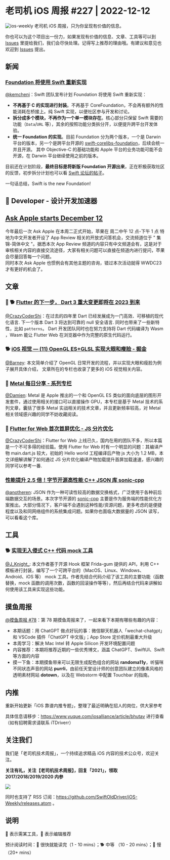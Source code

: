# 老司机 iOS 周报 #227 | 2022-12-12

![ios-weekly](https://github.com/SwiftOldDriver/iOS-Weekly/blob/master/assets/ios-weekly.png?raw=true)
老司机 iOS 周报，只为你呈现有价值的信息。

你也可以为这个项目出一份力，如果发现有价值的信息、文章、工具等可以到 [Issues](https://github.com/SwiftOldDriver/iOS-Weekly/issues) 里提给我们，我们会尽快处理。记得写上推荐的理由哦。有建议和意见也欢迎到 [Issues](https://github.com/SwiftOldDriver/iOS-Weekly/issues) 提出。

## 新闻

### [Foundation 将使用 Swift 重新实现](https://www.swift.org/blog/future-of-foundation/)

[@kemchenj](https://kemchenj.github.io/)：Swift 团队宣布计划 Foundation 将使用 Swift 重新实现：

- **不再基于 C 的实现进行封装**。不再基于 CoreFoundation，不会再有额外的性能消耗在桥接上。纯 Swift 实现，以便社区参与开发和讨论。
- **拆分成多个模块，不再作为一个单一模块存在**。核心部分只保留 Swift 需要的功能（`Data`/`URL` 等），其余的按照功能分类拆分开，以便提升跨平台开发体验。
- **统一 Foundation 的实现**。目前 Foundation 分为两个版本，一个是 Darwin 平台的版本，另一个是跨平台开源的 [swift-corelibs-foundation](https://github.com/apple/swift-corelibs-foundation)，后续会统一并且开源。
    其中 Objective-C 的基础功能和 Apple 平台的业务功能可能不会开源，在 Darwin 平台继续使用之前的版本。

目前还在计划阶段，**最终目标是将新版 Foundation 开源出来**，正在积极获取社区的反馈，初步拆分计划也可以看 [Swift 论坛的帖子](https://forums.swift.org/t/what-s-next-for-foundation/61939)。

一句话总结，Swift is the new Foundation!

##  Developer - 设计开发加速器

## [Ask Apple starts December 12](https://developer.apple.com/events/ask-apple/)

今年最后一次 Ask Apple 在本周二正式开始，苹果在 周二中午 12 点-下午 1 点 特地为中文开发者开设了 App Review 相关的开放式问答机会，交流频道位于 " 集锦-简体中文 "。据悉本次 App Review 频道的内容只有中文频道会有，这是对于审核相关内容的直接交流途径，大家有相关问题可以直接在频道内进行提问，苹果会尽量回答每一个问题。  
同时本次 Ask Apple 也惯例会有其他主题的咨询，错过本次活动就得 WWDC23 才有更好的机会了。

## 文章

### 🌟 🐕 [Flutter 的下一步， Dart 3 重大变更即将在 2023 到来](https://mp.weixin.qq.com/s/L4yMoTlAcVcBV58OdBIo8w)

[@CrazyCoderShi](https://github.com/CrazyCoderShi)：在过去的四年里 Dart 已经发展成为一门高效、可移植的现代化语言. 下一个版本 Dart 3 将达到可靠的 null 安全语言. 同时也带来了一些新特性，比如 `patterns`。 Dart 开发团队同时也在努力支持将 Dart 代码编译为 Wasm ，Wasm 能让 Flutter Web 在浏览器中作为完整的原生代码运行。

### 🐕 [iOS 视觉 — (11) OpenGL ES+GLSL 实现大眼和瘦脸 - 掘金](https://juejin.cn/post/7171726084822532127)

[@Barney](https://github.com/BarneyZhaoooo): 本文简单介绍了 OpenGL 日常开发的流程，并以实现大眼和瘦脸为例子展开具体介绍，
文章所在的专栏也收录了更多的 iOS 视觉相关内容。

### 🐎 [Metal 每日分享 - 系列专栏](https://juejin.cn/column/7168399660153831460)

[@Damien](https://github.com/ZengyiMa): Metal 是 Apple 推出的一个和 OpenGL ES 类似的面向底层的图形开发套件，通过使用相关的接口可以直接操作 GPU，本专栏是基于 Metal 技术的系列文章，囊括了很多 Metal 实战相关的技术文章，并且更新频率较高，对 Metal 相关领域感兴趣的同学不妨收藏阅读。

### 🐢 [Flutter for Web 首次首屏优化 - JS 分片优化](https://mp.weixin.qq.com/s/aeI_64dT9nHMrHajeQctAw)

[@CrazyCoderShi](https://github.com/CrazyCoderShi)：Flutter for Web 上线已久，国内在用的团队不多，所以本篇是一个不可多得的经验篇。使用 Flutter for Web 时有一个明显的问题：其编译产物 main.dart.js 较大，初始的 Hello world 工程编译后产物 js 大小为 1.2 MB，本文详细解讲解了如何通过 JS 分片优化编译产物加载提升首屏加载速速，感兴趣的同学可以参考一番.

### [性能提升 2.5 倍！字节开源高性能 C++ JSON 库 sonic-cpp](https://mp.weixin.qq.com/s/ExKL8G-Tgx4sXW6a4NwY4w)

[@anotheren](https://github.com/anotheren): JSON 作为一种可读性较高的数据交换格式，广泛使用于各种前后端数据交互的场景。本次字节开源的 [sonic-cpp](https://github.com/bytedance/sonic-cpp) 主要是作为服务端的性能优化方案推出。大部分情况下，客户端不会遇到这种性能/资源问题，更多考虑的是便捷程度以及和同网络组件的系统集成问题。如果你也面临大数据量的 JSON 读写，可以看看这个库。

## 工具

### 🐕 [实现无入侵式 C++ 代码 mock 工具](https://mp.weixin.qq.com/s/Kc16Q9Fh30sK9eFB8SfADQ)

[@J_Knight_](https://github.com/knightsj): 本文作者基于开源 Hook 框架 Frida-gum 提供的 API，利用 C++ 模板进行封装，编写了一个可跨平台的（MacOS、Linux、Windows、Android、iOS 等） mock 工具。作者先结合代码介绍了该工具的主要功能（函数替换，mock 函数的调用次数，函数的回滚操作等等），然后再结合代码来讲解如何使用该工具来实现这些功能。

## 摸鱼周报

[@摸鱼周报 #78](https://mp.weixin.qq.com/s/27J4NguYRsxYWmff_6iDcg)：第 78 期摸鱼周报来了，一起来看下本期有哪些有趣的内容：

* 本期话题：用 ChatGPT 做点好玩的事：微信聊天机器人「wechat-chatgpt」和 VSCode 插件「ChatGPT 中文版」；App Store 定价机制最重大升级
* 本周学习：解决 Mac Intel 转 Apple Silicon 开发环境配置问题 
* 内容推荐：本期将推荐近期的一些优秀博文，涵盖 ChatGPT、SwiftUI、Swift 等方面的内容
* 摸一下鱼：本期摸鱼带来可以无限生成配色组合的网站 **randoma11y**，听猫咪不同状态声音的网站 **purrli**，由前任天堂设计师的创意团队建立的像素风格的透明素材网站 **dotown**，以及在 Webstorm 中配置 Touchbar 的指南。

## 内推

重新开始更新「iOS 靠谱内推专题」，整理了最近明确在招人的岗位，供大家参考

具体信息请移步：https://www.yuque.com/iosalliance/article/bhutav 进行查看（如有招聘需求请联系 iTDriverr）

## 关注我们

我们是「老司机技术周报」，一个持续追求精品 iOS 内容的技术公众号，欢迎关注。

**关注有礼，关注【老司机技术周报】，回复「2021」，领取 2017/2018/2019/2020 内参**

![](https://github.com/SwiftOldDriver/iOS-Weekly/blob/master/assets/qrcode_for_wechat.jpg?raw=true)

同时也支持了 RSS 订阅：https://github.com/SwiftOldDriver/iOS-Weekly/releases.atom 。

## 说明

🚧 表示需某工具，🌟 表示编辑推荐

预计阅读时间：🐎 很快就能读完（1 - 10 mins）；🐕 中等 （10 - 20 mins）；🐢 慢（20+ mins）

